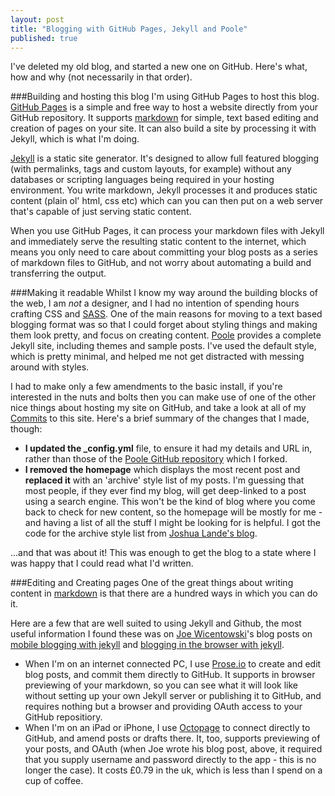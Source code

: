```yaml
---
layout: post
title: "Blogging with GitHub Pages, Jekyll and Poole"
published: true
---
```


I've deleted my old blog, and started a new one on GitHub. Here's what, how and why (not necessarily in that order).

###Building and hosting this blog
I'm using GitHub Pages to host this blog. [GitHub Pages](https://pages.github.com) is a simple and free way to host a website directly from your GitHub repository. It supports [markdown](https://help.github.com/articles/markdown-basics/) for simple, text based editing and creation of pages on your site. It can also build a site by processing it with Jekyll, which is what I'm doing.

[Jekyll](http://jekyllrb.com) is a static site generator. It's designed to allow full featured blogging (with permalinks, tags and custom layouts, for example) without any databases or scripting languages being required in your hosting environment. You write markdown, Jekyll processes it and produces static content (plain ol' html, css etc) which can you can then put on a web server that's capable of just serving static content. 

When you use GitHub Pages, it can process your markdown files with Jekyll and immediately serve the resulting static content to the internet, which means you only need to care about committing your blog posts as a series of markdown files to GitHub, and not worry about automating a build and transferring the output.

###Making it readable
Whilst I know my way around the building blocks of the web, I am *not* a designer, and I had no intention of spending hours crafting CSS and [SASS](http://sass-lang.com/). One of the main reasons for moving to a text based blogging format was so that I could forget about styling things and making them look pretty, and focus on creating content.  [Poole](http://getpoole.com/) provides a complete Jekyll site, including themes and sample posts. I've used the default style, which is pretty minimal, and helped me not get distracted with messing around with styles.

I had to make only a few amendments to the basic install, if you're interested in the nuts and bolts then you can make use of one of the other nice things about hosting my site on GitHub, and take a look at all of my [Commits](https://github.com/WillSoper/WillSoper.github.io/commits/master) to this site. Here's a brief summary of the changes that I made, though:

- **I updated the _config.yml** file, to ensure it had my details and URL in, rather than those of the [Poole GitHub repository](https://github.com/poole/poole) which I forked.
- **I removed the homepage** which displays the most recent post and **replaced it** with an 'archive' style list of my posts. I'm guessing that most people, if they ever find my blog, will get deep-linked to a post using a search engine. This won't be the kind of blog where you come back to check for new content, so the homepage will be mostly for me - and having a list of all the stuff I might be looking for is helpful. I got the code for the archive style list from [Joshua Lande's blog](http://joshualande.com/jekyll-github-pages-poole/).

...and that was about it! This was enough to get the blog to a state where I was happy that I could read what I'd written.

###Editing and Creating pages
One of the great things about writing content in [markdown](https://help.github.com/articles/markdown-basics/) is that there are a hundred ways in which you can do it.

Here are a few that are well suited to using Jekyll and Github, the most useful information I found these was on [Joe Wicentowski](https://twitter.com/joewiz)'s blog posts on [mobile blogging with jekyll](http://joewiz.org/2013/08/18/mobile-blogging-with-jekyll/) and [blogging in the browser with jekyll](http://joewiz.org/2013/08/20/jekyll-blogging-in-the-browser-with-prose-io/).

- When I'm on an internet connected PC, I use [Prose.io](http://prose.io/) to create and edit blog posts, and commit them directly to GitHub. It supports in browser previewing of your markdown, so you can see what it will look like without setting up your own Jekyll server or publishing it to GitHub, and requires nothing but a browser and providing OAuth access to your GitHub repositiory.
- When I'm on an iPad or iPhone, I use [Octopage](https://itunes.apple.com/us/app/octopage-blogging-jekyll-markdown/id649843345?mt=8) to connect directly to GitHub, and amend posts or drafts there. It, too, supports previewing of your posts, and OAuth (when Joe wrote his blog post, above, it required that you supply username and password directly to the app - this is no longer the case). It costs £0.79 in the uk, which is less than I spend on a cup of coffee.
